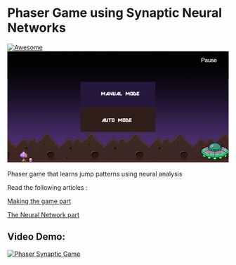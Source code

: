 # Phaser Game using Synaptic Neural Networks
[![Awesome](https://cdn.rawgit.com/sindresorhus/awesome/d7305f38d29fed78fa85652e3a63e154dd8e8829/media/badge.svg)](https://github.com/arjunsk/phaser_ai_game)
![Image](/banner.png)

Phaser game that learns jump patterns using neural analysis

Read the following articles : 

[Making the game part](http://www.arjunsk.com/game/game-ai-using-phaser-io-synaptic/) 

[The Neural Network part](http://www.arjunsk.com/ml/game-ai-using-phaser-io-synaptic-part-2/) 

## Video Demo: 
[![Phaser Synaptic Game](https://img.youtube.com/vi/ppKRs4YzD7U/0.jpg)](https://www.youtube.com/watch?v=ppKRs4YzD7U)
